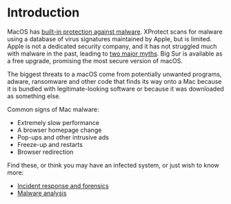 # Introduction

MacOS has [built-in protection against malware](https://support.apple.com/guide/security/protecting-against-malware-sec469d47bd8/web). 
XProtect scans for malware using a database of virus signatures maintained by Apple, but is limited. Apple is not a 
dedicated security company, and it has not struggled much with malware in the past, leading to 
[two major myths](myths.md). Big Sur is available as a free upgrade, promising the most secure version of macOS.

The biggest threats to a macOS come from potentially unwanted programs, adware, ransomware and other code 
that finds its way onto a Mac because it is bundled with legitimate-looking software or because it was downloaded as 
something else. 

Common signs of Mac malware:

* Extremely slow performance
* A browser homepage change
* Pop-ups and other intrusive ads
* Freeze-up and restarts
* Browser redirection

Find these, or think you may have an infected system, or just wish to know more:

* [Incident response and forensics](blue-ir:index)
* [Malware analysis](blue-malware:index)
